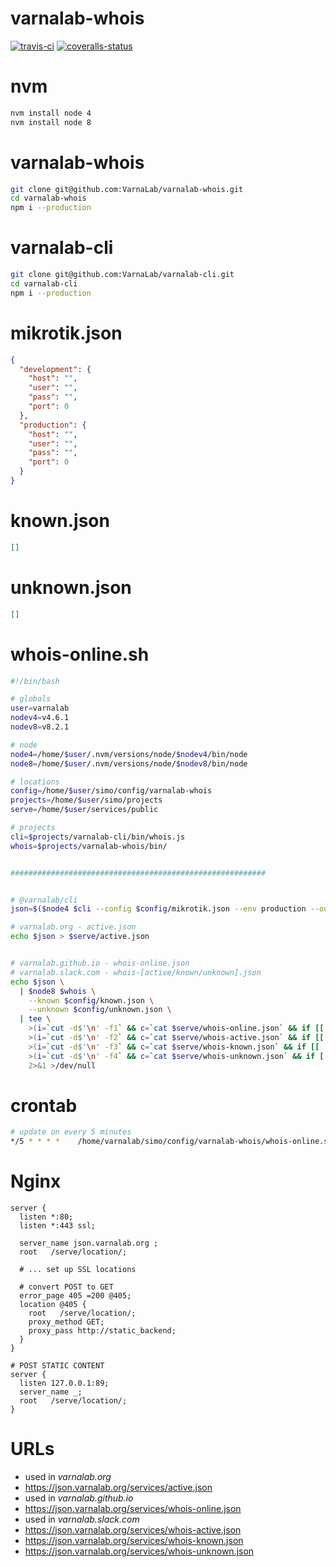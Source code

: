 
# varnalab-whois

[![travis-ci]][travis] [![coveralls-status]][coveralls]


# nvm

```bash
nvm install node 4
nvm install node 8
```


# varnalab-whois

```bash
git clone git@github.com:VarnaLab/varnalab-whois.git
cd varnalab-whois
npm i --production
```


# varnalab-cli

```bash
git clone git@github.com:VarnaLab/varnalab-cli.git
cd varnalab-cli
npm i --production
```


# mikrotik.json

```json
{
  "development": {
    "host": "",
    "user": "",
    "pass": "",
    "port": 0
  },
  "production": {
    "host": "",
    "user": "",
    "pass": "",
    "port": 0
  }
}
```


# known.json

```json
[]
```

# unknown.json

```json
[]
```

# whois-online.sh

```bash
#!/bin/bash

# globals
user=varnalab
nodev4=v4.6.1
nodev8=v8.2.1

# node
node4=/home/$user/.nvm/versions/node/$nodev4/bin/node
node8=/home/$user/.nvm/versions/node/$nodev8/bin/node

# locations
config=/home/$user/simo/config/varnalab-whois
projects=/home/$user/simo/projects
serve=/home/$user/services/public

# projects
cli=$projects/varnalab-cli/bin/whois.js
whois=$projects/varnalab-whois/bin/


#########################################################


# @varnalab/cli
json=$($node4 $cli --config $config/mikrotik.json --env production --output json)

# varnalab.org - active.json
echo $json > $serve/active.json


# varnalab.github.io - whois-online.json
# varnalab.slack.com - whois-[active/known/unknown].json
echo $json \
  | $node8 $whois \
    --known $config/known.json \
    --unknown $config/unknown.json \
  | tee \
    >(i=`cut -d$'\n' -f1` && c=`cat $serve/whois-online.json` && if [[ ! -z "${i}" ]]; then echo $i; else echo $c; fi > $serve/whois-online.json) \
    >(i=`cut -d$'\n' -f2` && c=`cat $serve/whois-active.json` && if [[ ! -z "${i}" ]]; then echo $i; else echo $c; fi > $serve/whois-active.json) \
    >(i=`cut -d$'\n' -f3` && c=`cat $serve/whois-known.json` && if [[ ! -z "${i}" ]]; then echo $i; else echo $c; fi > $serve/whois-known.json) \
    >(i=`cut -d$'\n' -f4` && c=`cat $serve/whois-unknown.json` && if [[ ! -z "${i}" ]]; then echo $i; else echo $c; fi > $serve/whois-unknown.json) \
    2>&1 >/dev/null
```


# crontab

```bash
# update on every 5 minutes
*/5 * * * *    /home/varnalab/simo/config/varnalab-whois/whois-online.sh
```


# Nginx

```nginx
server {
  listen *:80;
  listen *:443 ssl;

  server_name json.varnalab.org ;
  root   /serve/location/;

  # ... set up SSL locations

  # convert POST to GET
  error_page 405 =200 @405;
  location @405 {
    root   /serve/location/;
    proxy_method GET;
    proxy_pass http://static_backend;
  }
}

# POST STATIC CONTENT
server {
  listen 127.0.0.1:89;
  server_name _;
  root   /serve/location/;
}
```


# URLs

- used in *varnalab.org*
- https://json.varnalab.org/services/active.json
- used in *varnalab.github.io*
- https://json.varnalab.org/services/whois-online.json
- used in *varnalab.slack.com*
- https://json.varnalab.org/services/whois-active.json
- https://json.varnalab.org/services/whois-known.json
- https://json.varnalab.org/services/whois-unknown.json


[travis-ci]: https://img.shields.io/travis/VarnaLab/varnalab-whois/master.svg?style=flat-square (Build Status - Travis CI)
[coveralls-status]: https://img.shields.io/coveralls/VarnaLab/varnalab-whois.svg?style=flat-square (Test Coverage - Coveralls)

[travis]: https://travis-ci.org/VarnaLab/varnalab-whois
[coveralls]: https://coveralls.io/github/VarnaLab/varnalab-whois
